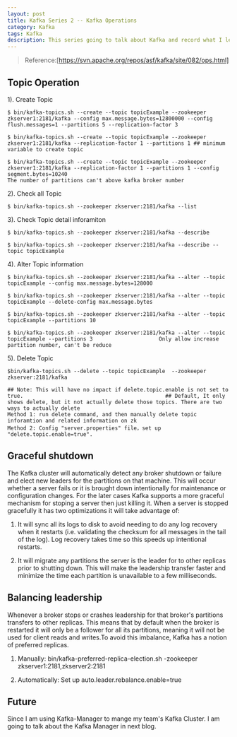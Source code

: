 ```yaml
---
layout: post
title: Kafka Series 2 -- Kafka Operations
category: Kafka
tags: Kafka
description: This series going to talk about Kafka and record what I learned about Kafka.
---
```


> Reference:[https://svn.apache.org/repos/asf/kafka/site/082/ops.html]

## Topic Operation

1). Create Topic

	$ bin/kafka-topics.sh --create --topic topicExample --zookeeper zkserver1:2181/kafka --config max.message.bytes=12800000 --config flush.messages=1 --partitions 5 --replication-factor 3

	$ bin/kafka-topics.sh --create --topic topicExample --zookeeper zkserver1:2181/kafka --replication-factor 1 --partitions 1 ## minimum variable to create topic

	$ bin/kafka-topics.sh --create --topic topicExample --zookeeper zkserver1:2181/kafka --replication-factor 1 --partitions 1 --config segment.bytes=10240
	The number of partitions can't above kafka broker number

2). Check all Topic

	$ bin/kafka-topics.sh --zookeeper zkserver:2181/kafka --list

3). Check Topic detail inforamiton

	$ bin/kafka-topics.sh --zookeeper zkserver:2181/kafka --describe 

	$ bin/kafka-topics.sh --zookeeper zkserver:2181/kafka --describe --topic topicExample

4). Alter Topic information
	
	$ bin/kafka-topics.sh --zookeeper zkserver:2181/kafka --alter --topic topicExample --config max.message.bytes=128000

	$ bin/kafka-topics.sh --zookeeper zkserver:2181/kafka --alter --topic topicExample --delete-config max.message.bytes

	$ bin/kafka-topics.sh --zookeeper zkserver:2181/kafka --alter --topic topicExample --partitions 10 

	$ bin/kafka-topics.sh --zookeeper zkserver:2181/kafka --alter --topic topicExample --partitions 3                     Only allow increase partition number, can't be reduce

5). Delete Topic

	$bin/kafka-topics.sh --delete --topic topicExample  --zookeeper zkserver:2181/kafka

	## Note: This will have no impact if delete.topic.enable is not set to true.                                             ## Default, It only shows delete, but it not actually delete those topics. There are two ways to actually delete
	Method 1: run delete command, and then manually delete topic inforamtion and related information on zk
	Method 2: Config "server.properties" file，set up "delete.topic.enable=true".

## Graceful shutdown

The Kafka cluster will automatically detect any broker shutdown or failure and elect new leaders for the partitions on that machine. This will occur whether a server fails or it is brought down intentionally for maintenance or configuration changes. For the later cases Kafka supports a more graceful mechanism for stoping a server then just killing it. When a server is stopped gracefully it has two optimizations it will take advantage of:

1) It will sync all its logs to disk to avoid needing to do any log recovery when it restarts (i.e. validating the checksum for all messages in the tail of the log). Log recovery takes time so this speeds up intentional restarts.

2) It will migrate any partitions the server is the leader for to other replicas prior to shutting down. This will make the leadership transfer faster and minimize the time each partition is unavailable to a few milliseconds.


## Balancing leadership

Whenever a broker stops or crashes leadership for that broker's partitions transfers to other replicas. This means that by default when the broker is restarted it will only be a follower for all its partitions, meaning it will not be used for client reads and writes.To avoid this imbalance, Kafka has a notion of preferred replicas.

1) Manually: bin/kafka-preferred-replica-election.sh -zookeeper zkserver1:2181,zkserver2:2181

2) Automatically: Set up auto.leader.rebalance.enable=true

## Future

Since I am using Kafka-Manager to mange my team's Kafka Cluster. I am going to talk about the Kafka Manager in next blog.
